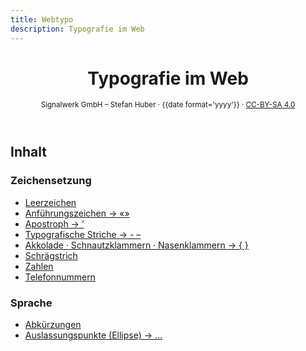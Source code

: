 ```yaml
---
title: Webtypo
description: Typografie im Web
---
```


<header>

# Typografie im Web

<small>Signalwerk GmbH – Stefan Huber · {{date format='yyyy'}} · [CC-BY-SA 4.0](https://creativecommons.org/licenses/by-sa/4.0/)</small>

</header>

## Inhalt

### Zeichensetzung

- [Leerzeichen](./leerzeichen/)
- [Anführungszeichen → «»](./anfuehrungszeichen/)
- [Apostroph → ’](./apostroph/)
- [Typografische Striche → - –](./striche/)
- [Akkolade · Schnautzklammern · Nasenklammern → { }](./schnautzklammern/)
- [Schrägstrich](./schraegstrich/)
- [Zahlen](./zahlen/)
- [Telefonnummern](./telefonnummern/)

### Sprache

- [Abkürzungen](./abkuerzungen/)
- [Auslassungspunkte (Ellipse) → …](./auslassungspunkte/)

